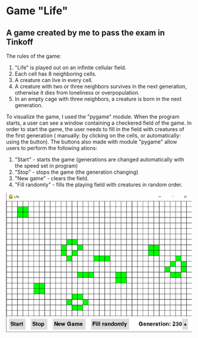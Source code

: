 # Game "Life"
## A game created by me to pass the exam in Tinkoff
The rules of the game:
  1. "Life" is played out on an infinite cellular field.
  2. Each cell has 8 neighboring cells.
  3. A creature can live in every cell.
  4. A creature with two or three neighbors survives in the next generation, otherwise it dies from loneliness or overpopulation.
  5. In an empty cage with three neighbors, a creature is born in the next generation.

To visualize the game, I used the "pygame" module. When the program starts, a user can see a window containing a checkered field of the game. In order to start the game, the user needs to fill in the field with creatures of the first generation ( manually: by clicking on the cells, or automatically: using the button). The buttons also made with module "pygame" allow users to perform the following ations:
1. "Start" - starts the game (generations are changed automatically with the speed set in program)
2. "Stop" - stops the game (the generation changing)
3. "New game" - clears the field.
4. "Fill randomly" - fills the playing field with creatures in random order.  

![Project screenshot](https://github.com/alexrzntsv/images/blob/main/life_screenshot.png)
